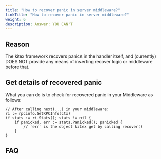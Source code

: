 ```yaml
---
title: "How to recover panic in server middleware?"
linkTitle: "How to recover panic in server middleware?"
weight: 6
description: Answer: YOU CAN'T
---
```


## Reason

The kitex framework recovers panics in the handler itself, and (currently) DOES NOT provide any means of inserting recover logic or middleware before that.

## Get details of recovered panic

What you can do is to check for recovered panic in your Middleware as follows:

```
// After calling next(...) in your middleware:
ri := rpcinfo.GetRPCInfo(ctx)
if stats := ri.Stats(); stats != nil {
    if panicked, err := stats.Panicked(); panicked {
        // `err` is the object kitex get by calling recover()
    }
}
```

## FAQ
